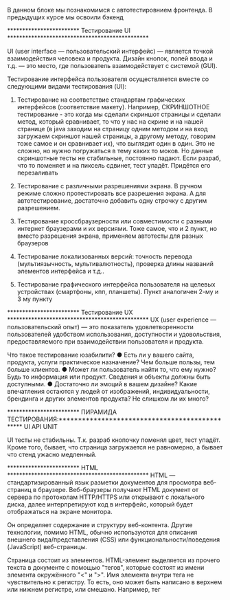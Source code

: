 В данном блоке мы познакомимся с автотестировнием фронтенда. В предыдущих курсе мы освоили бэкенд

************************ Тестирование UI ***********************************************

UI (user interface — пользовательский интерфейс) — является точкой
взаимодействия человека и продукта. Дизайн кнопок, полей ввода и т.д. —
это место, где пользователь взаимодействует с системой (GUI).

Тестирование интерфейса пользователя осуществляется вместе со следующими видами тестирования (UI):
1. Тестирование на соответствие стандартам графических интерфейсов (соответствие макету).
   Например, СКРИНШОТНОЕ тестирование - это когда мы сделали скриншот страницы и сделали метод, который сравнивает,
   то что у нас на скрине и на нашей странице (в java заходим на страницу одним методом и на вход загружаем
   скриншот нашей страницы, а    другому методу, говорим тоже самое и он сравнивает их), что выглядит один в один.
   Это не сложно, но нужно погружаться в тему каких то моков. Но данные скриншотные тесты не стабильные,
   постоянно падают. Если разраб, что то поменяет и на пиксель сдвинет, тест упадёт. Придётся его перезаливать

2. Тестирование с различными разрешениями экрана.
   В ручном режиме сложно протестировать все разрешения экрана. А для автотестирование, достаточно добавить
   одну строчку с другим разрешением.

3. Тестирование кроссбраузерности или совместимости с разными интернет браузерами и их версиями.
   Тоже самое, что и 2 пункт, но вместо разрешения экрана, применяем автотесты для разных браузеров

4. Тестирование локализованных версий: точность перевода (мультиязычность, мультивалютность), проверка длины названий
   элементов интерфейса и т.д..

5. Тестирование графического интерфейса пользователя на целевых устройствах (смартфоны, кпп, планшеты).
   Пункт аналогичен 2-му и 3 му пункту

************************ Тестирование UX ***********************************************
UX (user experience — пользовательский опыт) — это показатель удовлетворенности
пользователей удобством использования, доступности и удовольствия,
предоставляемого при взаимодействии пользователя и продукта.

Что такое тестирование юзабилити?
● Есть ли у вашего сайта, продукта, услуги практическое назначение? Чем больше пользы, тем больше клиентов.
● Может ли пользователь найти то, что ему нужно? Будь то информация или продукт. Сведения и объекты должны быть
доступными.
● Достаточно ли эмоций в вашем дизайне? Какие впечатления остаются у людей от изображений, индивидуальности,
брендинга и других элементов продукта? Не слишком ли их много?

************************ ПИРАМИДА ТЕСТИРОВАНИЯ:***********************************************
UI
API
UNIT

UI тесты не стабильны. Т.к. разраб кнопочку поменял цвет, тест упадёт. Кроме того, бывает, что страница
загружается не равномерно, а бывает что стенд ужасно медленный.

************************ HTML ***********************************************
HTML — стандартизированный язык разметки документов для
просмотра веб-страниц в браузере. Веб-браузеры получают
HTML документ от сервера по протоколам HTTP/HTTPS или
открывают с локального диска, далее интерпретируют код
в интерфейс, который будет отображаться на экране
монитора.

Он определяет содержание и структуру веб-контента. Другие технологии, помимо HTML, обычно используются для описания
внешнего вида/представления (CSS) или функциональности/поведения (JavaScript) веб-страницы.

Страница состоит из элементов.
HTML-элемент выделяется из прочего текста в документе с помощью "тегов", которые состоят из имени элемента окружённого "<" и
">". Имя элемента внутри тега не чувствительно к регистру. То есть, оно может быть написано в верхнем или нижнем регистре, или
смешано. Например, тег <title> может быть записан как <Title>, <TITLE>, или любым другим способом
ЭЛЕМЕНТ — это набор из тегов и содержания.
Элементы страницы находятся между открывающим тегом <HTML> и закрывающим </ HTML>. Элемент<html> называется корневым
элементом.

достаточно популярный тренажёр для изучения HTML, это code-basics
(https://code-basics.com/ru/languages/html/lessons/html-markup). Кроме того, по данной ссылке https://code-basics.com/ru
ещё много курсов (CSS и т.д.). Нам нужно знать хотябы на базовом уровне.
1. Должен быть открывающий <html> и закрывающий </html> тег. А внутри него должно быть остальное. Что имено:
<head> </head> - отдельно голова
<body> </body> - отдельно тело

Внутри head нет для нас ничего интересного, там информация для браузера. Внутри body можем писать нужный текст.
Также есть огромное количество тегов, которые влияют на внешний вид.

Тег абзац <p> Абзац 1 </p>

<p> Абзац 1 </p>

тег заголовок <h2> Андрей Александрович, привет!!! </h2>  

<h1> Это мой сайт! </h1>
************************ CSS ***********************************************
CSS — формальный язык описания внешнего вида документа,
написанного с использованием языка разметки (HTML). Также
может применяться к любым XML-документам

Стили текста, расположение блоков на странице, анимация, цвет — всё это описывается с помощью каскадных таблиц
стилей CSS на самом деле не является языком программирования. Это не язык разметки - это ЯЗЫК ТАБЛИЦЫ СТИЛЕЙ.
Это означает, что он позволяет применять стили выборочно к элементам в документах HTML.

ВАЖНО!!! CSS ОБЫЧНО ПИШУТ В ОТДЕЛЬНОМ ФАЙЛЕ, НО МОЖНО И ТАКЖЕ В ФАЙЛЕ с HTML. Потренироваться с CSS можно на
том же сайте https://code-basics.com/ru/languages/css/lessons/introduction и узнать какие есть свойства.
Самое простое наверное это цвет

Например, чтобы выбрать все элементы абзаца на HTML странице и изменить текст внутри них с чёрного на красный,
а также добавить им рамку, мы должны в голове <head> <style> .......</style> </head> написать этот CSS:

p {

color: red;

border: black solid

}
Здесь, сначала указываем к какому элементу хотим применить свойство, а потом указываем свойство в формате
ключ : значение.

А что же делать, если у нас несколько абзацев "p", и мы хотим один из них оставить черным цветом, а второй
красным. Для того нужно каждому тегу абзац добавить класс и написать, например.
<p class='red-block'> Абзац 1</p>
Также после <style> необходимо через точку написать .red-block
Получаем следующий код:

<html>

<head> 

  <style>

.red-block {

color: red;

border: black solid;

}

  </style>

</head>

<body> 

<h2> Андрей Александрович, привет!!! </h2>

<h1> Это мой сайт! </h1>


<p class='red-block'> Абзац 1</p>

<p> Абзац 2</p>


</body>

</html>

Если же захотим сделать одну рамку на 2 абзаца, для этого используем div. А для этого нужно наш класс
из абзаца применить в div и наш код будет выглядеть следующим образом

<html>

<head> 

  <style>

.red-block {

color: red;

border: black solid;

}

  </style>

</head>

<body> 

<h2> Андрей Александрович, привет!!! </h2>

<h1> Это мой сайт! </h1>


<div class='red-block'>

<p> Абзац 1</p>

<p> Абзац 2</p>

</div>

</body>

</html>

************************ JavaScript ***********************************************
JavaScript язык программирования, который позволяет вам создать динамически
обновляемый контент, управляет мультимедиа, анимирует изображения,
впрочем, делает всё, что угодно.

В основу создания JavaScript была положена идея динамического управления объектами HTML-документов без
перезагрузки текущей страницы (так называемые бессерверные сценарии)
JavaScript — язык сценариев, или скриптов. Скрипт представляет собой программный код — набор инструкций, который
не требует предварительной обработки (например, компиляции) перед запуском. Код JavaScript интерпретируется движком
браузера во время загрузки веб-страницы. Интерпретатор браузера выполняет построчный анализ, обработку и
выполнение исходной программы или запроса.

************************ Selenium ***********************************************
Selenium - инструмент для автоматизации действий веб-браузера. Т.е. Selenium это не тесты, а инструмент.
Это значит, что можем использовать в автотестах. А для этого мы установим библиотеку Selenium и
будем писать код, который будет запускать браузер и выполнять там какие то действия - нажимать на кнопки,
вводить текст и т.д. А чтобы писать автотесты, установим junit. Т.е у нас будут вместе работать
Selenium и какие-то дополнительные тестовые библиотеки

А теперь теория:
У нас есть какой-либо браузер (например, Chrome). У него есть инструмент разработки (DevTools). Отмечу, что DevTools
это отдельное приложение, оно не связано с браузером. Браузер отдельно, DevTools отдельно. Даже с учетом
того, что их впоследстви объединили, это два разных компонента, они не связаны. Они общаются через API
(в данном случае, через CDP).

Но что если мы тот же сайт откроем в браузере Mozilla. Там есть тот же исструмент разработчика, но называется
по другому - консоль. Она похожа на DevTools, но отличается немного. У Mozilla своё API (marionette).

Получается у нас, у каждого браузера своё API и у каждого свой DevTools

У каждого браузера также есть свои драйвера (сервера), которые позволяют управлять браузером.
Это ChromeDriver и GeckoDriver (их можно скачать). Эти драйвера общаются с браузером с помощью того же протокола,
шлют запросы и получают ответы. После того, как скачаем, мы можес с помощью postman слать get, post запросы и т.д.
Т.е. те запросы которые прописаны в документации к Chrome https://chromedevtools.github.io/devtools-protocol/.
А что же значит, что драйвера позволяют управлять браузером? Это значит позволяют отправлять запросы которые
открывают браузер, перейти по URL, нажать на какой то конкретный элемент. Всё это можно выполнить развернув
наш драйвер и послав нужные запросы ч/з postman.
Всё вроде бы понятно, но в чём проблема? Через postman не удобно отправлять, легче браузер открыть
и сделать руками. Кроме того, если мы освоим CDP на Chrome, то для Mozilla нам нужно разбираться с marionette. 
Поэтому мы пишем код, по которому эти запросы отправляем. Понятно, что с нуля нас никто не заставит писать код.
Уже есть библиотеки, котрые за нас это сделают. А именно, selenium написал такой интерфейс WebDriver, такую 
однотипную API для всех браузеров, которая принимает наш запрос и сама определяет (ч/з if и switch ) с какого 
браузера он был отправлен  
Подробнее с документацией WebDriver можно познакомиться на сайте https://www.w3.org/TR/webdriver2/. Кроме того, 
на данном сайте описана документация на многие интерфейсы.